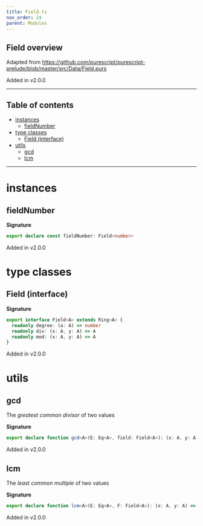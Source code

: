 ```yaml
---
title: Field.ts
nav_order: 24
parent: Modules
---
```


## Field overview

Adapted from https://github.com/purescript/purescript-prelude/blob/master/src/Data/Field.purs

Added in v2.0.0

---

<h2 class="text-delta">Table of contents</h2>

- [instances](#instances)
  - [fieldNumber](#fieldnumber)
- [type classes](#type-classes)
  - [Field (interface)](#field-interface)
- [utils](#utils)
  - [gcd](#gcd)
  - [lcm](#lcm)

---

# instances

## fieldNumber

**Signature**

```ts
export declare const fieldNumber: Field<number>
```

Added in v2.0.0

# type classes

## Field (interface)

**Signature**

```ts
export interface Field<A> extends Ring<A> {
  readonly degree: (a: A) => number
  readonly div: (x: A, y: A) => A
  readonly mod: (x: A, y: A) => A
}
```

Added in v2.0.0

# utils

## gcd

The _greatest common divisor_ of two values

**Signature**

```ts
export declare function gcd<A>(E: Eq<A>, field: Field<A>): (x: A, y: A) => A
```

Added in v2.0.0

## lcm

The _least common multiple_ of two values

**Signature**

```ts
export declare function lcm<A>(E: Eq<A>, F: Field<A>): (x: A, y: A) => A
```

Added in v2.0.0
